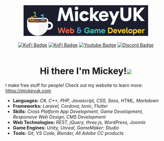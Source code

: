 <div id="header" align="center">
  <picture width="390" height="96">
    <source width="390" height="96" alt="MickeyUK" media="(prefers-color-scheme: dark)" srcset="full_logo_dark.png">
    <img width="390" height="96" alt="MickeyUK" src="full_logo_light.gif">
  </picture>
  <br><br>
  <div id="badges">
    <a href="https://mickeyuk.com"><img src="https://img.shields.io/website/https/mickeyuk.com?style=flat&logoColor=white" alt="KoFi Badge"/></a>
    <a href="https://ko-fi.com/mickeyuk"><img src="https://img.shields.io/badge/KoFi-blue?style=flat&logo=kofi&logoColor=white" alt="KoFi Badge"/></a>
    <a href="https://www.youtube.com/@mickey_uk"><img src="https://img.shields.io/badge/YouTube-red?style=flat&logo=youtube&logoColor=white" alt="Youtube Badge"/></a>
    <a href="https://discord.gg/9ZHmwce"><img src="https://img.shields.io/badge/Discord-purple?style=flat&logo=discord&logoColor=white" alt="Discord Badge"/></a>
  </div>
  
  <img src="https://komarev.com/ghpvc/?username=mickeyuk&style=flat-square&color=blue" alt=""/>
  
  <h1>Hi there I'm Mickey!<img src="https://media.giphy.com/media/hvRJCLFzcasrR4ia7z/giphy.gif" width="30px"/></h1>
  
</div>

I make free stuff for people! Check out my website to learn more: <a href="https://mickeyuk.com">https://mickeyuk.com</a>

- **Languages:** *C#, C++, PHP, Javascript, CSS, Sass, HTML, Markdown*
- **Frameworks:** *Laravel, Cordova, Ionic, Flutter*
- **Skills:** *Cross Platform App Development, Game Development, Responsive Web Design, CMS Development*
- **Web Technologies:** *REST, jQuery, three.js, WordPress, Joomla*
- **Game Engines:** *Unity, Unreal, GameMaker: Studio*
- **Tools:** *Git, VS Code, Blender, All Adobe CC products*